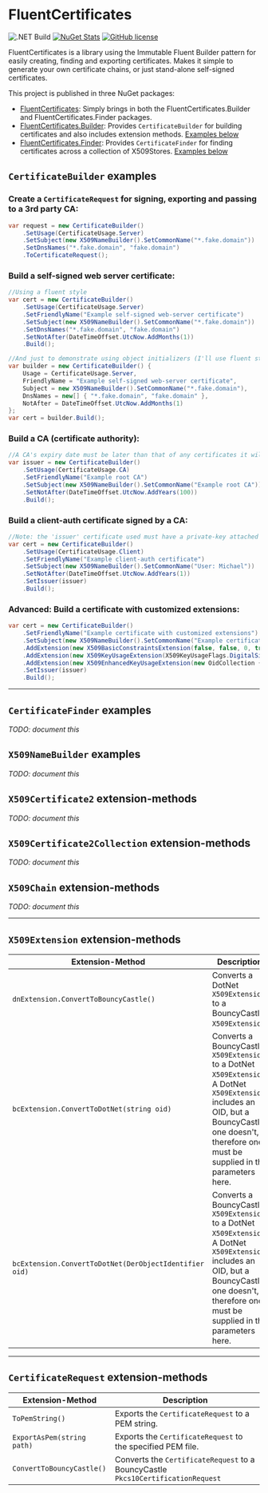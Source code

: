# FluentCertificates

![.NET Build](https://img.shields.io/github/workflow/status/lethek/FluentCertificates/Build%20&%20Publish)
[![NuGet Stats](https://img.shields.io/nuget/vpre/FluentCertificates.svg)](https://www.nuget.org/packages/FluentCertificates)
[![GitHub license](https://img.shields.io/github/license/lethek/FluentCertificates)](https://github.com/lethek/FluentCertificates/blob/main/LICENSE)

FluentCertificates is a library using the Immutable Fluent Builder pattern for easily creating, finding and exporting certificates. Makes it simple to generate your own certificate chains, or just stand-alone self-signed certificates.

This project is published in three NuGet packages:

* [FluentCertificates](https://www.nuget.org/packages/FluentCertificates): Simply brings in both the FluentCertificates.Builder and FluentCertificates.Finder packages.
* [FluentCertificates.Builder](https://www.nuget.org/packages/FluentCertificates.Builder): Provides `CertificateBuilder` for building certificates and also includes extension methods. [Examples below](#certificatebuilder-examples)
* [FluentCertificates.Finder](https://www.nuget.org/packages/FluentCertificates.Finder): Provides `CertificateFinder` for finding certificates across a collection of X509Stores. [Examples below](#certificatefinder-examples)

## `CertificateBuilder` examples

### **Create a `CertificateRequest` for signing, exporting and passing to a 3rd party CA:**

```csharp
var request = new CertificateBuilder()
    .SetUsage(CertificateUsage.Server)
    .SetSubject(new X509NameBuilder().SetCommonName("*.fake.domain"))
    .SetDnsNames("*.fake.domain", "fake.domain")
    .ToCertificateRequest();
```

### **Build a self-signed web server certificate:**

```csharp
//Using a fluent style
var cert = new CertificateBuilder()
    .SetUsage(CertificateUsage.Server)
    .SetFriendlyName("Example self-signed web-server certificate")
    .SetSubject(new X509NameBuilder().SetCommonName("*.fake.domain"))
    .SetDnsNames("*.fake.domain", "fake.domain")
    .SetNotAfter(DateTimeOffset.UtcNow.AddMonths(1))
    .Build();

//And just to demonstrate using object initializers (I'll use fluent style from now on though)
var builder = new CertificateBuilder() {
    Usage = CertificateUsage.Server,
    FriendlyName = "Example self-signed web-server certificate",
    Subject = new X509NameBuilder().SetCommonName("*.fake.domain"),
    DnsNames = new[] { "*.fake.domain", "fake.domain" },
    NotAfter = DateTimeOffset.UtcNow.AddMonths(1)
};
var cert = builder.Build();
```

### **Build a CA (certificate authority):**

```csharp
//A CA's expiry date must be later than that of any certificates it will issue
var issuer = new CertificateBuilder()
    .SetUsage(CertificateUsage.CA)
    .SetFriendlyName("Example root CA")
    .SetSubject(new X509NameBuilder().SetCommonName("Example root CA"))
    .SetNotAfter(DateTimeOffset.UtcNow.AddYears(100))
    .Build();
```

### **Build a client-auth certificate signed by a CA:**

```csharp
//Note: the 'issuer' certificate used must have a private-key attached in order to sign this new certificate
var cert = new CertificateBuilder()
    .SetUsage(CertificateUsage.Client)
    .SetFriendlyName("Example client-auth certificate")
    .SetSubject(new X509NameBuilder().SetCommonName("User: Michael"))
    .SetNotAfter(DateTimeOffset.UtcNow.AddYears(1))
    .SetIssuer(issuer)
    .Build();
```

### **Advanced: Build a certificate with customized extensions:**

```csharp
var cert = new CertificateBuilder()
    .SetFriendlyName("Example certificate with customized extensions")
    .SetSubject(new X509NameBuilder().SetCommonName("Example certificate with customized extensions"))
    .AddExtension(new X509BasicConstraintsExtension(false, false, 0, true))
    .AddExtension(new X509KeyUsageExtension(X509KeyUsageFlags.DigitalSignature | X509KeyUsageFlags.KeyEncipherment | X509KeyUsageFlags.DataEncipherment, true))
    .AddExtension(new X509EnhancedKeyUsageExtension(new OidCollection { new(KeyPurposeID.AnyExtendedKeyUsage.Id) }, false))
    .SetIssuer(issuer)
    .Build();
```

---

## `CertificateFinder` examples

*TODO: document this*

## `X509NameBuilder` examples

*TODO: document this*

## `X509Certificate2` extension-methods

*TODO: document this*

## `X509Certificate2Collection` extension-methods

*TODO: document this*

## `X509Chain` extension-methods

*TODO: document this*

---

## `X509Extension` extension-methods

|Extension-Method|Description|
|-|-|
|`dnExtension.ConvertToBouncyCastle()`|Converts a DotNet `X509Extension` to a BouncyCastle `X509Extension`.|
|`bcExtension.ConvertToDotNet(string oid)`|Converts a BouncyCastle `X509Extension` to a DotNet `X509Extension`. A DotNet `X509Extension` includes an OID, but a BouncyCastle one doesn't, therefore one must be supplied in the parameters here.|
|`bcExtension.ConvertToDotNet(DerObjectIdentifier oid)`|Converts a BouncyCastle `X509Extension` to a DotNet `X509Extension`. A DotNet `X509Extension` includes an OID, but a BouncyCastle one doesn't, therefore one must be supplied in the parameters here.|

---

## `CertificateRequest` extension-methods
|Extension-Method|Description|
|-|-|
|`ToPemString()`|Exports the `CertificateRequest` to a PEM string.|
|`ExportAsPem(string path)`|Exports the `CertificateRequest` to the specified PEM file.|
|`ConvertToBouncyCastle()`|Converts the `CertificateRequest` to a BouncyCastle `Pkcs10CertificationRequest`|

